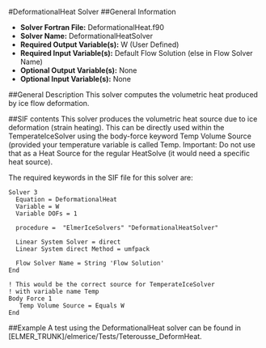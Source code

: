 #DeformationalHeat Solver
##General Information
- **Solver Fortran File:** DeformationalHeat.f90
- **Solver Name:** DeformationalHeatSolver
- **Required Output Variable(s):** W (User Defined)
- **Required Input Variable(s):** Default Flow Solution (else in Flow Solver Name)
- **Optional Output Variable(s):** None
- **Optional Input Variable(s):** None

##General Description
This solver computes the volumetric heat produced by ice flow deformation.

##SIF contents
This solver produces the volumetric heat source due to ice deformation (strain heating). This can be directly used within the TemperateIceSolver using the body-force keyword Temp Volume Source (provided your temperature variable is called Temp. Important: Do not use that as a Heat Source for the regular HeatSolve (it would need a specific heat source).

The required keywords in the SIF file for this solver are:

```
Solver 3
  Equation = DeformationalHeat
  Variable = W
  Variable DOFs = 1

  procedure =  "ElmerIceSolvers" "DeformationalHeatSolver"

  Linear System Solver = direct
  Linear System direct Method = umfpack
  
  Flow Solver Name = String 'Flow Solution'
End

! This would be the correct source for TemperateIceSolver
! with variable name Temp
Body Force 1
   Temp Volume Source = Equals W
End
```
##Example
A test using the DeformationalHeat solver can be found in [ELMER_TRUNK]/elmerice/Tests/Teterousse_DeformHeat.
